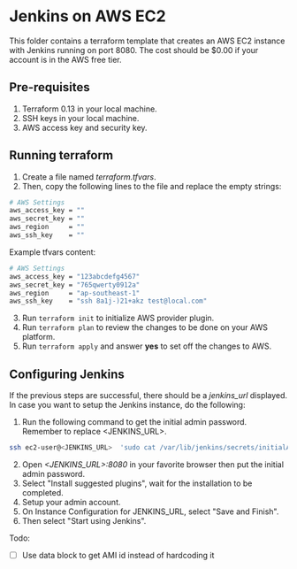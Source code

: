 
# Jenkins on AWS EC2

This folder contains a terraform template that creates an AWS EC2 instance with Jenkins running on port 8080. The cost should be $0.00 if your account is in the AWS free tier.

## Pre-requisites
1. Terraform 0.13 in your local machine.
2. SSH keys in your local machine.
3. AWS access key and security key.

## Running terraform
1. Create a file named _terraform.tfvars_.
2. Then, copy the following lines to the file and replace the empty strings:
```sh
# AWS Settings
aws_access_key = ""
aws_secret_key = ""
aws_region     = ""
aws_ssh_key    = ""
```
Example tfvars content:

```sh
# AWS Settings
aws_access_key = "123abcdefg4567"
aws_secret_key = "765qwerty0912a"
aws_region     = "ap-southeast-1"
aws_ssh_key    = "ssh 8a1j-)21+akz test@local.com"
```
3. Run `terraform init` to initialize AWS provider plugin.
4. Run `terraform plan` to review the changes to be done on your AWS platform.
5. Run `terraform apply` and answer __yes__ to set off the changes to AWS.

## Configuring Jenkins
If the previous steps are successful, there should be a _jenkins\_url_ displayed. In case you want to setup the Jenkins instance, do the following:

1.  Run the following command to get the initial admin password. Remember to replace <JENKINS_URL>.
```sh
ssh ec2-user@<JENKINS_URL>  'sudo cat /var/lib/jenkins/secrets/initialAdminPassword'
```
2. Open _<JENKINS_URL>:8080_ in your favorite browser then put the initial admin password.
3. Select "Install suggested plugins", wait for the installation to be completed.
4. Setup your admin account.
5. On Instance Configuration for JENKINS_URL,  select "Save and Finish".
6. Then select "Start using Jenkins".


Todo:
- [ ] Use data block to get AMI id instead of hardcoding it
